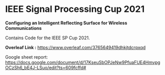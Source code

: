 # IEEE Signal Processing Cup 2021
**Configuring an Intelligent Reflecting Surface for Wireless Communications**

Contains Code for the IEEE SP Cup 2021. 

**Overleaf Link :** https://www.overleaf.com/3765649419dhkjtdcrpxqd  

Google sheet report: https://docs.google.com/document/d/17KseuSbOPJeNw9PfuaFUE4HmvpgOCzSh6_bE4J-LSuo/edit?ts=609fcffd#

